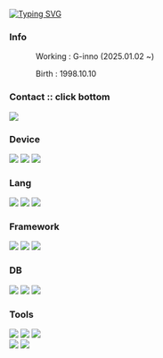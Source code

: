 [![Typing SVG](https://readme-typing-svg.demolab.com?font=D2Coding&size=26&duration=3500&pause=7500&center=true&vCenter=true&random=false&width=435&lines=import+Back_end+from+%22world%22)](https://git.io/typing-svg)
<h3>Info</h3>
<ol>
    <ul>Working : G-inno (2025.01.02 ~)</ul>
    <ul>Birth : 1998.10.10</ul>
</ol>
<h3>Contact :: click bottom</h3>
    <a href="mailto:shw9810@icloud.com">
    <img src="https://img.shields.io/badge/shw9810@icloud.com-3693F3?style=for-the-badge&badge&logo=iCLoud&logoColor=white">
</a>

  <h3>Device</h3>
    <div>
      <img src="https://img.shields.io/badge/14' M1 Pro-000000?style=for-the-badge&badge&logo=apple&logoColor=white">
      <img src="https://img.shields.io/badge/G14 R9 4900hs-FF0029?style=for-the-badge&badge&logo=republicofgamers&logoColor=white">
      <img src="https://img.shields.io/badge/Legion Y700 Gen2-E2231A?style=for-the-badge&badge&logo=Lenovo&logoColor=white">
    </div>
  <h3>Lang</h3>
    <div>
      <img src="https://img.shields.io/badge/Java-007396?style=for-the-badge&logo=java&logoColor=black"/></a>
      <img src="https://img.shields.io/badge/Typescript-3178C6?style=for-the-badge&logo=typescript&logoColor=black"/></a>
      <img src="https://img.shields.io/badge/C++-00599C?style=for-the-badge&logo=C%2B%2B&logoColor=white"></a>
    </div>
  <h3>Framework</h3>
  <div>
      <img src="https://img.shields.io/badge/Vue.js-4FC08D?style=for-the-badge&logo=Vue.js&logoColor=white"/></a>
      <img src="https://img.shields.io/badge/Express-000000?style=for-the-badge&logo=express&logoColor=white"/>
      <img src="https://img.shields.io/badge/Springboot-6DB33F?style=for-the-badge&logo=Spring-Boot&logoColor=white"/>
    </div>
  <h3>DB</h3>
  <div>
    <img src="https://img.shields.io/badge/Oracle-F80000?style=for-the-badge&badge&logo=Oracle&logoColor=white"></a>
    <img src="https://img.shields.io/badge/Mongo-47A248?style=for-the-badge&badge&logo=MongoDB&logoColor=white">
      <img src="https://img.shields.io/badge/Redis-FF4438?style=for-the-badge&badge&logo=Redis&logoColor=white">
    </div>
  <h3>Tools</h3>
  <div>
      <img src="https://img.shields.io/badge/Docker-2496ED?style=for-the-badge&badge&logo=Docker&logoColor=white"></a>
      <img src="https://img.shields.io/badge/OCI-F80000?style=for-the-badge&badge&logo=Oracle&logoColor=white"></a>
      <img src="https://img.shields.io/badge/JetBrains-000000?style=for-the-badge&badge&logo=JetBrains&logoColor=white"></a>
    </br>
      <img src="https://img.shields.io/badge/Notion-000000?style=for-the-badge&badge&logo=Notion&logoColor=white"></a>
      <img src="https://img.shields.io/badge/Deck Mini-101010?style=for-the-badge&badge&logo=Elgato&logoColor=white">
  </div>
